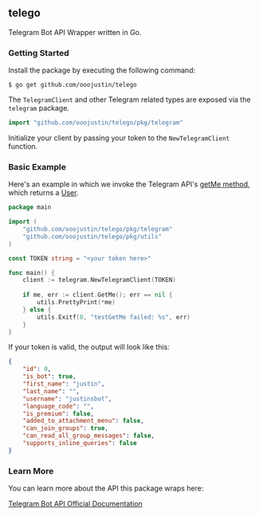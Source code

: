 ## telego
Telegram Bot API Wrapper written in Go.

### Getting Started

Install the package by executing the following command:

```
$ go get github.com/ooojustin/telego
```

The `TelegramClient` and other Telegram related types are exposed via the `telegram` package.

```go
import "github.com/ooojustin/telego/pkg/telegram"
```

Initialize your client by passing your token to the `NewTelegramClient` function.

### Basic Example

Here's an example in which we invoke the Telegram API's [getMe method](https://core.telegram.org/bots/api#getme), which returns a [User](https://core.telegram.org/bots/api#user
). 

```go
package main

import (
    "github.com/ooojustin/telego/pkg/telegram"
    "github.com/ooojustin/telego/pkg/utils"
)

const TOKEN string = "<your token here>"

func main() {
    client := telegram.NewTelegramClient(TOKEN)
    
    if me, err := client.GetMe(); err == nil {
        utils.PrettyPrint(*me)
    } else {
        utils.Exitf(0, "testGetMe failed: %s", err)
    }
}
```
If your token is valid, the output will look like this:

```json
{
    "id": 0,
    "is_bot": true,
    "first_name": "justin",
    "last_name": "",
    "username": "justinsbot",
    "language_code": "",
    "is_premium": false,
    "added_to_attachment_menu": false,
    "can_join_groups": true,
    "can_read_all_group_messages": false,
    "supports_inline_queries": false
}
```

### Learn More

You can learn more about the API this package wraps here:

[Telegram Bot API Official Documentation](https://core.telegram.org/bots/api)
